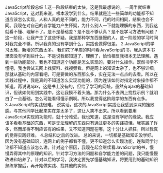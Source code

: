 ﻿JavaScript阶段总结
 1.这一阶段结束的太快，这是我最想说的。
    一周半就结束JavaScript，这对我来说，根本没学到什么。结果就是连一些简单的功能都不知道应该怎么实现。人和人真的是不同的，能力不同，花的时间相同，结果也会不同。我现在对自己的自学能力产生怀疑，为什么别人一下就能理解的东西，到我这就看不懂、理解不了。是不是基础差？是不是不够认真？是不是学习方法有问题？这一阶段，让我产生了这些怀疑。我是那种学东西挺慢的人，这一阶段的学习时间对我完全不够。所以我真的没有学到什么，实践也做得很差。
2.JavaScript的学习太难，新增的东西太多。
    我们花了半周的时间看JavaScript的书，我从这本书里面没有学到些什么。不是说我都知道了、理解了，恰恰相反我根本无法理解。遇到一些功能部分，我也不知道这个功能是怎么实现的，要对什么操作。既然书学不懂吧，我也尝试去网上找资料、找视频看。但是网上的知识太杂了，也不够详细。那就从基础的内容看吧，可是要做的东西那么多，实在无法一点点的去看。所以在实践过程中，我是真的不知道怎么实现功能的，因为连该如何对指定对象操作都不知道。再说说ajax，这是书上没有的，但给了学习的网址。虽然有ajax的基础知识，但该如何用到实践中，这让我摸不着头脑。那为什么不去网上找找示例？就明白了一点基础，怎么可能看得懂示例啊。所以我觉得这阶段学的东西有点多。
3.JavaScript的实践很难。
    说实话，这次的JavaScript实践让我感到深深的挫败感。与其他同学比起来实在差太多了，这让人笑不出来。所以看到要用JavaScript实现的功能时，就十分难受。我也知道，这是没有学好的缘故。我应该多看看基础的东西，可是无法理解的东西只有通过更多的实践搞懂。我实践了许多，然而却得不到应该有的结果，又不知道问题在哪，这十分让人抓狂。所以我真的觉得实践好难。
4.总结和之后的改进。
    总的来说，一切都是基础知识没学好。因为没有基础知识，连网上的例子都看不懂，更不知道怎么实现功能，连和同学讨论都不知道应该怎么讲。针对这个原因，我现在起会继续看JavaScript的书，慢慢弄得其中的原理的知识。针对学习方法的问题和自学能力差的问题，我只能慢慢改进和培养了。针对以后的学习，我决定要先学懂基础知识，将要用到的基础知识熟练掌握后，再开始做实践、找其他的实例。